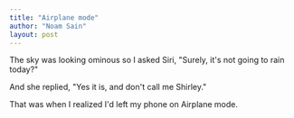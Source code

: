 ```yaml
---
title: "Airplane mode"
author: "Noam Sain"
layout: post
---
```


The sky was looking ominous so I asked Siri, "Surely, it's not going to rain today?"

And she replied, "Yes it is, and don't call me Shirley."

That was when I realized I'd left my phone on Airplane mode.
